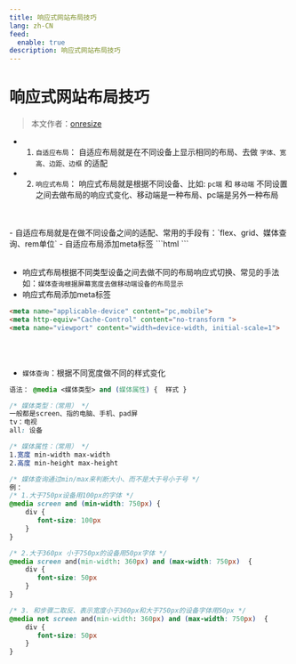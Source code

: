 ```yaml
---
title: 响应式网站布局技巧
lang: zh-CN
feed:
  enable: true
description: 响应式网站布局技巧
---
```


# 响应式网站布局技巧

> 本文作者：[onresize](https://github.com/onresize)

- 1. `自适应布局`：
自适应布局就是在不同设备上显示相同的布局、去做 `字体、宽高、边距、边框` 的适配

- 2. `响应式布局`：
响应式布局就是根据不同设备、比如: `pc端` 和 `移动端` 不同设置之间去做布局的响应式变化、移动端是一种布局、pc端是另外一种布局
<br />
<br />
- 自适应布局就是在做不同设备之间的适配、常用的手段有：`flex、grid、媒体查询、rem单位`
- 自适应布局添加meta标签
```html
<meta name="viewport" content="width=device-width, initial-scale=1" />
```
<br />
<br />

- 响应式布局根据不同类型设备之间去做不同的布局响应式切换、常见的手法如：`媒体查询根据屏幕宽度去做移动端设备的布局显示`
- 响应式布局添加meta标签
```html
<meta name="applicable-device" content="pc,mobile">
<meta http-equiv="Cache-Control" content="no-transform ">
<meta name="viewport" content="width=device-width, initial-scale=1">
```
<br />
<br />

- `媒体查询`：根据不同宽度做不同的样式变化
```css
语法： @media <媒体类型> and (媒体属性) {  样式 }

/* 媒体类型：（常用） */
一般都是screen、指的电脑、手机、pad屏
tv：电视
all: 设备

/* 媒体属性：（常用） */
1.宽度 min-width max-width
2.高度 min-height max-height

/* 媒体查询通过min/max来判断大小、而不是大于号小于号 */
例：
/* 1.大于750px设备用100px的字体 */
@media screen and (min-width: 750px) {
    div {
       font-size: 100px  
    }
}

/* 2.大于360px 小于750px的设备用50px字体 */
@media screen and(min-width: 360px) and (max-width: 750px)  {
    div {
       font-size: 50px  
    }
}

/* 3. 和步骤二取反、表示宽度小于360px和大于750px的设备字体用50px */
@media not screen and(min-width: 360px) and (max-width: 750px)  {
    div {
       font-size: 50px  
    }
}
```